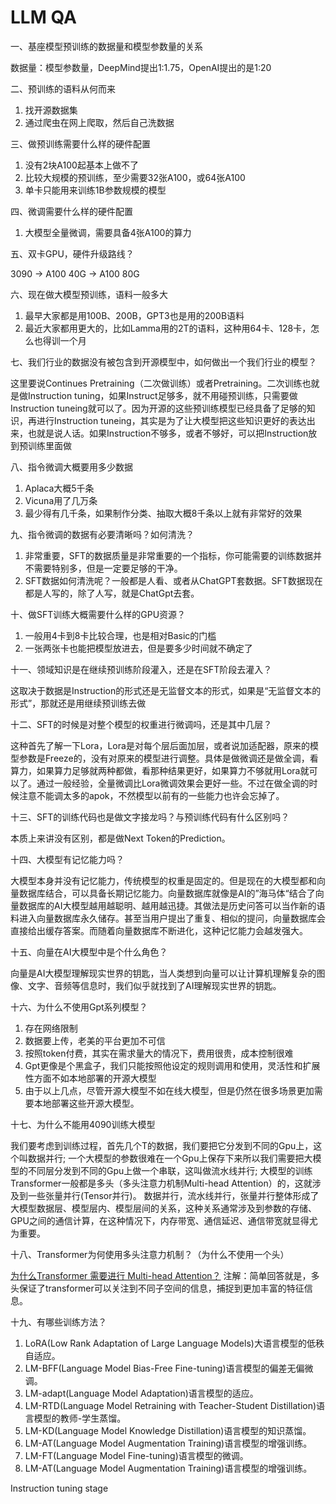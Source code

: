 # LLM QA

一、基座模型预训练的数据量和模型参数量的关系

数据量：模型参数量，DeepMind提出1:1.75，OpenAI提出的是1:20

二、预训练的语料从何而来

1. 找开源数据集
2. 通过爬虫在网上爬取，然后自己洗数据

三、做预训练需要什么样的硬件配置

1. 没有2块A100起基本上做不了
2. 比较大规模的预训练，至少需要32张A100，或64张A100
3. 单卡只能用来训练1B参数规模的模型

四、微调需要什么样的硬件配置

1. 大模型全量微调，需要具备4张A100的算力

五、双卡GPU，硬件升级路线？

3090 -> A100 40G -> A100 80G

六、现在做大模型预训练，语料一般多大

1. 最早大家都是用100B、200B，GPT3也是用的200B语料
2. 最近大家都用更大的，比如Lamma用的2T的语料，这种用64卡、128卡，怎么也得训一个月

七、我们行业的数据没有被包含到开源模型中，如何做出一个我们行业的模型？

这里要说Continues Pretraining（二次做训练）或者Pretraining。二次训练也就是做Instruction tuning，如果Instruct足够多，就不用碰预训练，只需要做Instruction tuneing就可以了。因为开源的这些预训练模型已经具备了足够的知识，再进行Instruction tuneing，其实是为了让大模型把这些知识更好的表达出来，也就是说人话。如果Instruction不够多，或者不够好，可以把Instruction放到预训练里面做

八、指令微调大概要用多少数据

1. Aplaca大概5千条
2. Vicuna用了几万条
3. 最少得有几千条，如果制作分类、抽取大概8千条以上就有非常好的效果

九、指令微调的数据有必要清晰吗？如何清洗？

1. 非常重要，SFT的数据质量是非常重要的一个指标，你可能需要的训练数据并不需要特别多，但是一定要足够的干净。
2. SFT数据如何清洗呢？一般都是人看、或者从ChatGPT套数据。SFT数据现在都是人写的，除了人写，就是ChatGpt去套。

十、做SFT训练大概需要什么样的GPU资源？

1. 一般用4卡到8卡比较合理，也是相对Basic的门槛
2. 一张两张卡也能把模型放进去，但是要多少时间就不确定了

十一、领域知识是在继续预训练阶段灌入，还是在SFT阶段去灌入？

这取决于数据是Instruction的形式还是无监督文本的形式，如果是“无监督文本的形式”，那就还是用继续预训练去做

十二、SFT的时候是对整个模型的权重进行微调吗，还是其中几层？

这种首先了解一下Lora，Lora是对每个层后面加层，或者说加适配器，原来的模型参数是Freeze的，没有对原来的模型进行调整。具体是做微调还是做全调，看算力，如果算力足够就两种都做，看那种结果更好，如果算力不够就用Lora就可以了。通过一般经验，全量微调比Lora微调效果会更好一些。不过在做全调的时候注意不能调太多的apok，不然模型以前有的一些能力也许会忘掉了。

十三、SFT的训练代码也是做文字接龙吗？与预训练代码有什么区别吗？

本质上来讲没有区别，都是做Next Token的Prediction。

十四、大模型有记忆能力吗？

大模型本身并没有记忆能力，传统模型的权重是固定的。但是现在的大模型都和向量数据库结合，可以具备长期记忆能力。向量数据库就像是AI的”海马体“结合了向量数据库的AI大模型越用越聪明、越用越迅捷。其做法是历史问答可以当作新的语料进入向量数据库永久储存。甚至当用户提出了重复、相似的提问，向量数据库会直接给出缓存答案。而随着向量数据库不断进化，这种记忆能力会越发强大。

十五、向量在AI大模型中是个什么角色？

向量是AI大模型理解现实世界的钥匙，当人类想到向量可以让计算机理解复杂的图像、文字、音频等信息时，我们似乎就找到了AI理解现实世界的钥匙。

十六、为什么不使用Gpt系列模型？
1. 存在网络限制
2. 数据要上传，老美的平台更加不可信
3. 按照token付费，其实在需求量大的情况下，费用很贵，成本控制很难
4. Gpt更像是个黑盒子，我们只能按照他设定的规则调用和使用，灵活性和扩展性方面不如本地部署的开源大模型
5. 由于以上几点，尽管开源大模型不如在线大模型，但是仍然在很多场景更加需要本地部署这些开源大模型。

十七、为什么不能用4090训练大模型

我们要考虑到训练过程，首先几个T的数据，我们要把它分发到不同的Gpu上，这个叫数据并行; 一个大模型的参数很难在一个Gpu上保存下来所以我们需要把大模型的不同层分发到不同的Gpu上做一个串联，这叫做流水线并行; 大模型的训练Transformer一般都是多头（多头注意力机制Multi-head Attention）的，这就涉及到一些张量并行(Tensor并行)。 数据并行，流水线并行，张量并行整体形成了大模型数据层、模型层内、模型层间的关系，这种关系通常涉及到参数的存储、GPU之间的通信计算，在这种情况下，内存带宽、通信延迟、通信带宽就显得尤为重要。

十八、Transformer为何使用多头注意力机制？（为什么不使用一个头）

[为什么Transformer 需要进行 Multi-head Attention？](https://www.zhihu.com/question/341222779)
 注解：简单回答就是，多头保证了transformer可以关注到不同子空间的信息，捕捉到更加丰富的特征信息。 

十九、有哪些训练方法？

1. LoRA(Low Rank Adaptation of Large Language Models)大语言模型的低秩自适应。
2. LM-BFF(Language Model Bias-Free Fine-tuning)语言模型的偏差无偏微调。
3. LM-adapt(Language Model Adaptation)语言模型的适应。
4. LM-RTD(Language Model Retraining with Teacher-Student Distillation)语言模型的教师-学生蒸馏。
5. LM-KD(Language Model Knowledge Distillation)语言模型的知识蒸馏。
6. LM-AT(Language Model Augmentation Training)语言模型的增强训练。
7. LM-FT(Language Model Fine-tuning)语言模型的微调。
8. LM-AT(Language Model Augmentation Training)语言模型的增强训练。

Instruction tuning stage


